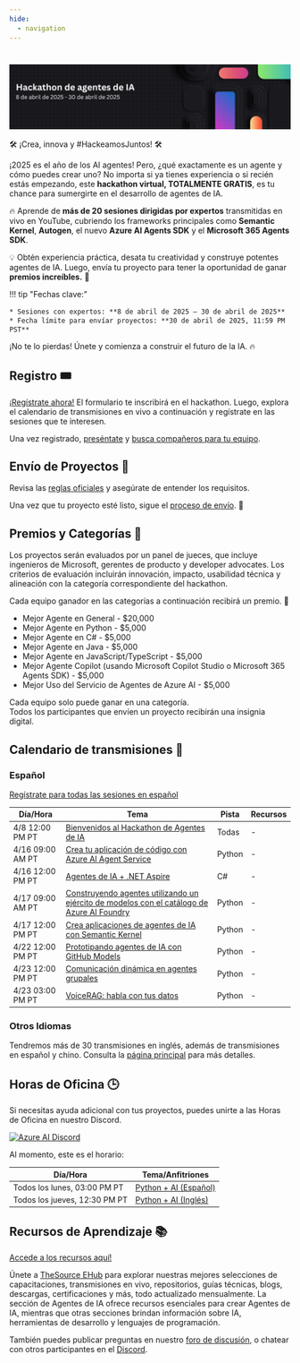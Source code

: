 ```yaml
---
hide:
  - navigation
---
```


# 

<img alt="Hackathon de Agentes de IA 2025" src="../media/banner_es.png">

🛠️ ¡Crea, innova y #HackeamosJuntos! 🛠️

¡2025 es el año de los AI agentes! Pero, ¿qué exactamente es un agente y cómo puedes crear uno? No importa si ya tienes experiencia o si recién estás empezando, este **hackathon virtual, TOTALMENTE GRATIS**, es tu chance para sumergirte en el desarrollo de agentes de IA.

🔥 Aprende de **más de 20 sesiones dirigidas por expertos** transmitidas en vivo en YouTube, cubriendo los frameworks principales como **Semantic Kernel**, **Autogen**, el nuevo **Azure AI Agents SDK** y el **Microsoft 365 Agents SDK**.

💡 Obtén experiencia práctica, desata tu creatividad y construye potentes agentes de IA. Luego, envía tu proyecto para tener la oportunidad de ganar **premios increíbles.** 💸

!!! tip "Fechas clave:"

    * Sesiones con expertos: **8 de abril de 2025 – 30 de abril de 2025**
    * Fecha límite para envíar proyectos: **30 de abril de 2025, 11:59 PM PST**

¡No te lo pierdas! Únete y comienza a construir el futuro de la IA. 🔥

## Registro 🎟️

[¡Regístrate ahora!](https://developer.microsoft.com/reactor/events/25323/) El formulario te inscribirá en el hackathon. Luego, explora el calendario de transmisiones en vivo a continuación y regístrate en las sesiones que te interesen.

Una vez registrado, [preséntate](https://github.com/microsoft/AI_Agents_Hackathon/discussions/5) y [busca compañeros para tu equipo](https://github.com/microsoft/AI_Agents_Hackathon/discussions/4).

## Envío de Proyectos 🚀

Revisa las [reglas oficiales](rules.md) y asegúrate de entender los requisitos.

Una vez que tu proyecto esté listo, sigue el [proceso de envío](submission.md). 📝

## Premios y Categorías 🏅

Los proyectos serán evaluados por un panel de jueces, que incluye ingenieros de Microsoft, gerentes de producto y developer advocates. Los criterios de evaluación incluirán innovación, impacto, usabilidad técnica y alineación con la categoría correspondiente del hackathon.

Cada equipo ganador en las categorías a continuación recibirá un premio. 💸

* Mejor Agente en General - $20,000
* Mejor Agente en Python - $5,000
* Mejor Agente en C# - $5,000
* Mejor Agente en Java - $5,000
* Mejor Agente en JavaScript/TypeScript - $5,000
* Mejor Agente Copilot (usando Microsoft Copilot Studio o Microsoft 365 Agents SDK) - $5,000
* Mejor Uso del Servicio de Agentes de Azure AI - $5,000

Cada equipo solo puede ganar en una categoría.  
Todos los participantes que envíen un proyecto recibirán una insignia digital.

## Calendario de transmisiones 📅

### Español

[Regístrate para todas las sesiones en español](https://developer.microsoft.com/reactor/series/S-1512/)

| Día/Hora              | Tema                    | Pista                    | Recursos                |
| --------------------- | ------------------------ | ------------------------ | ------------------------ |
| 4/8 12:00 PM PT | [Bienvenidos al Hackathon de Agentes de IA](https://developer.microsoft.com/reactor/events/25341) | Todas | - |
| 4/16 09:00 AM PT    | [Crea tu aplicación de código con Azure AI Agent Service](https://developer.microsoft.com/reactor/events/25360) | Python | - |
| 4/16 12:00 PM PT | [Agentes de IA + .NET Aspire](https://developer.microsoft.com/reactor/events/25333) | C# | - |
| 4/17 09:00 AM PT    | [Construyendo agentes utilizando un ejército de modelos con el catálogo de Azure AI Foundry](https://developer.microsoft.com/reactor/events/25316) | Python | - |
| 4/17 12:00 PM PT | [Crea aplicaciones de agentes de IA con Semantic Kernel](https://developer.microsoft.com/reactor/events/25340/) | Python | - |
| 4/22 12:00 PM PT | [Prototipando agentes de IA con GitHub Models](https://developer.microsoft.com/reactor/events/25483/) | Python | - |
| 4/23 12:00 PM PT    | [Comunicación dinámica en agentes grupales](https://developer.microsoft.com/reactor/events/25339) | Python | - |
| 4/23 03:00 PM PT | [VoiceRAG: habla con tus datos](https://developer.microsoft.com/reactor/events/25485/) | Python | - |

### Otros Idiomas

Tendremos más de 30 transmisiones en inglés, además de transmisiones en español y chino. Consulta la [página principal](index.md) para más detalles.

## Horas de Oficina 🕒

Si necesitas ayuda adicional con tus proyectos, puedes unirte a las Horas de Oficina en nuestro Discord.

[![Azure AI Discord](https://dcbadge.limes.pink/api/server/kzRShWzttr)](https://discord.gg/X7C7UxCFSY)

Al momento, este es el horario:

| Día/Hora              | Tema/Anfitriones                         |
| --------------------- | ---------------------------------------- |
| Todos los lunes, 03:00 PM PT | [Python + AI (Español)](https://aka.ms/pythonia/oh)
| Todos los jueves, 12:30 PM PT | [Python + AI (Inglés)](http://aka.ms/aipython/oh)

## Recursos de Aprendizaje 📚

[Accede a los recursos aquí!](https://aka.ms/AIAgent_Skilling)

Únete a [TheSource EHub](https://aka.ms/thesource/ai_agents) para explorar nuestras mejores selecciones de capacitaciones, transmisiones en vivo, repositorios, guías técnicas, blogs, descargas, certificaciones y más, todo actualizado mensualmente. La sección de Agentes de IA ofrece recursos esenciales para crear Agentes de IA, mientras que otras secciones brindan información sobre IA, herramientas de desarrollo y lenguajes de programación.

También puedes publicar preguntas en nuestro [foro de discusión](https://github.com/microsoft/AI_Agents_Hackathon/discussions), o chatear con otros participantes en el [Discord](https://discord.gg/X7C7UxCFSY).
